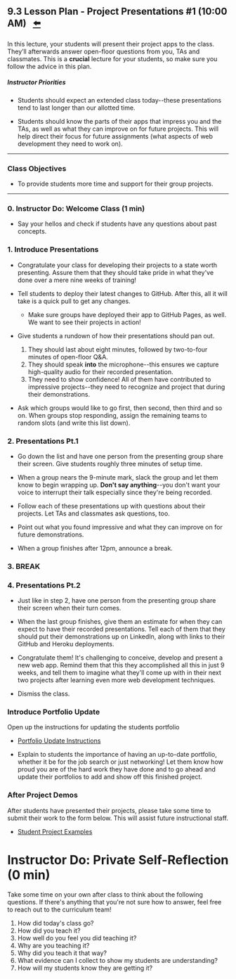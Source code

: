 ## 9.3 Lesson Plan - Project Presentations #1 (10:00 AM) <!--links--> &nbsp; [⬅️](../02-Day/02-Day-LessonPlan.md)

In this lecture, your students will present their project apps to the class. They’ll afterwards answer open-floor questions from you, TAs and classmates. This is a **crucial** lecture for your students, so make sure you follow the advice in this plan. 

##### Instructor Priorities 

* Students should expect an extended class today--these presentations tend to last longer than our allotted time. 

* Students should know the parts of their apps that impress you and the TAs, as well as what they can improve on for future projects. This will help direct their focus for future assignments (what aspects of web development they need to work on).

- - -

### Class Objectives

* To provide students more time and support for their group projects.

- - -

### 0. Instructor Do: Welcome Class (1 min)

* Say your hellos and check if students have any questions about past concepts.

### 1. Introduce Presentations 

* Congratulate your class for developing their projects to a state worth presenting. Assure them that they should take pride in what they've done over a mere nine weeks of training!

* Tell students to deploy their latest changes to GitHub. After this, all it will take is a quick pull to get any changes.

  * Make sure groups have deployed their app to GitHub Pages, as well. We want to see their projects in action!

* Give students a rundown of how their presentations should pan out.

  1. They should last about eight minutes, followed by two-to-four minutes of open-floor Q&A.
  2. They should speak **into** the microphone--this ensures we capture high-quality audio for their recorded presentation.
  3. They need to show confidence! All of them have contributed to impressive projects--they need to recognize and project that during their demonstrations.

* Ask which groups would like to go first, then second, then third and so on. When groups stop responding, assign the remaining teams to random slots (and write this list down).

### 2. Presentations Pt.1

* Go down the list and have one person from the presenting group share their screen. Give students roughly three minutes of setup time.

* When a group nears the 9-minute mark, slack the group and let them know to begin wrapping up. **Don't say anything**--you don't want your voice to interrupt their talk especially since they're being recorded.

* Follow each of these presentations up with questions about their projects. Let TAs and classmates ask questions, too.

* Point out what you found impressive and what they can improve on for future demonstrations.

* When a group finishes after 12pm, announce a break.

### 3. BREAK

### 4. Presentations Pt.2

* Just like in step 2, have one person from the presenting group share their screen when their turn comes.

* When the last group finishes, give them an estimate for when they can expect to have their recorded presentations. Tell each of them that they should put their demonstrations up on LinkedIn, along with links to their GitHub and Heroku deployments.

* Congratulate them! It's challenging to conceive, develop and present a new web app. Remind them that this they accomplished all this in just 9 weeks, and tell them to imagine what they'll come up with in their next two projects after learning even more web development techniques.

* Dismiss the class.

### Introduce Portfolio Update

Open up the instructions for updating the students portfolio

* [Portfolio Update Instructions](../../../../01-Class-Content/09-portfolio-update/01-Homework/Instructions/README.md)

* Explain to students the importance of having an up-to-date portfolio, whether it be for the job search or just networking! Let them know how proud you are of the hard work they have done and to go ahead and update their portfolios to add and show off this finished project.

### After Project Demos

After students have presented their projects, please take some time to submit their work to the form below. This will assist future instructional staff. 

* [Student Project Examples](https://goo.gl/forms/d82FCYMGeRcrxruQ2)

# Instructor Do: Private Self-Reflection (0 min)

Take some time on your own after class to think about the following questions. If there's anything that you're not sure how to answer, feel free to reach out to the curriculum team!

1. How did today's class go?
2. How did you teach it?
3. How well do you feel you did teaching it?
4. Why are you teaching it?
5. Why did you teach it that way?
6. What evidence can I collect to show my students are understanding?
7. How will my students know they are getting it?
